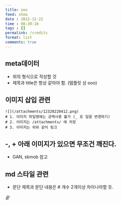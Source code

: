 ```yaml
---
title: ooo
feed: show
date : 2022-12-22
time : 08:30:16
tags : []
permalink: /credits
format: list
comments: true
---
```


## meta데이터
- 위의 형식으로 작성할 것
- 제목과 title은 항상 같아야 함. (템플릿 상 ooo)

## 이미지 삽입 관련
``` shell
![](/attachments/12320220412.png)
# 1. 이미지 파일명에는 공백사용 불가 (_ 로 일괄 변경하기)
# 2. 이미지는 /attachments/ 에 저장
# 3. 이미지는 위와 같이 링크
```

## -, + 아래 이미지가 있으면 무조건 깨진다.
- GAN, skmob 참고

## md 스타일 관련
- 문단 제목과 문단 내용은 # 개수 2개이상 차이나야할 듯.

_끝_